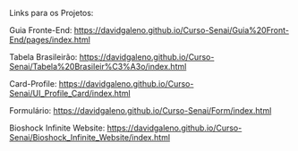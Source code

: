 Links para os Projetos:

Guia Fronte-End:
https://davidgaleno.github.io/Curso-Senai/Guia%20Front-End/pages/index.html

Tabela Brasileirão:
https://davidgaleno.github.io/Curso-Senai/Tabela%20Brasileir%C3%A3o/index.html

Card-Profile:
https://davidgaleno.github.io/Curso-Senai/UI_Profile_Card/index.html

Formulário:
https://davidgaleno.github.io/Curso-Senai/Form/index.html

Bioshock Infinite Website:
https://davidgaleno.github.io/Curso-Senai/Bioshock_Infinite_Website/index.html
